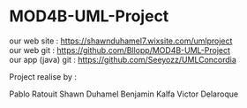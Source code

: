 # MOD4B-UML-Project

our web site : https://shawnduhamel7.wixsite.com/umlproject  <br>
our web git : https://github.com/Bllopp/MOD4B-UML-Project  <br>
our app (java) git : https://github.com/Seeyozz/UMLConcordia

Project realise by : 

Pablo Ratouit 
Shawn Duhamel 
Benjamin Kalfa
Victor Delaroque

